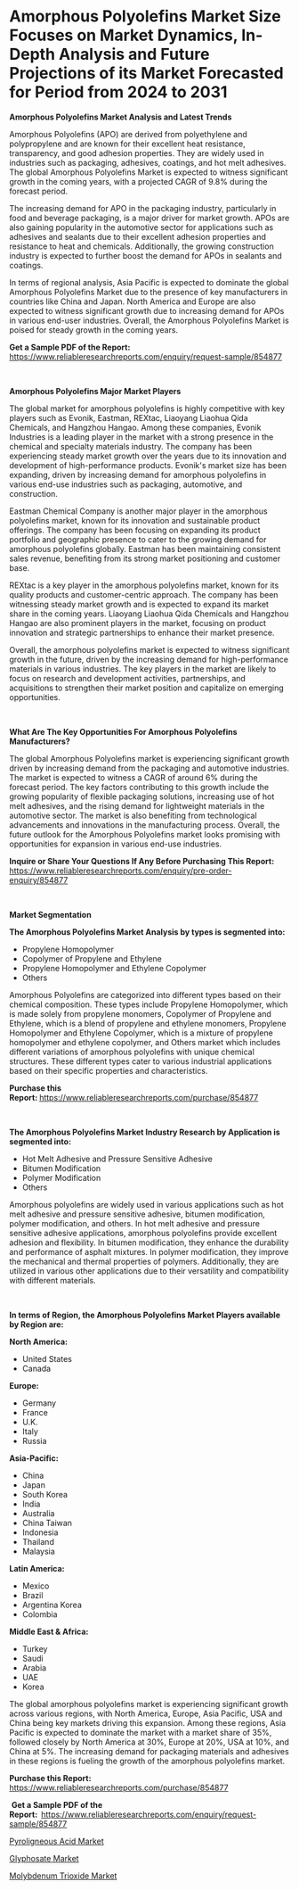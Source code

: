 <p><h1>Amorphous Polyolefins Market Size Focuses on Market Dynamics, In-Depth Analysis and Future Projections of its Market Forecasted for Period from 2024 to 2031</h1></p><p><strong>Amorphous Polyolefins Market Analysis and Latest Trends</strong></p>
<p><p>Amorphous Polyolefins (APO) are derived from polyethylene and polypropylene and are known for their excellent heat resistance, transparency, and good adhesion properties. They are widely used in industries such as packaging, adhesives, coatings, and hot melt adhesives. The global Amorphous Polyolefins Market is expected to witness significant growth in the coming years, with a projected CAGR of 9.8% during the forecast period.</p><p>The increasing demand for APO in the packaging industry, particularly in food and beverage packaging, is a major driver for market growth. APOs are also gaining popularity in the automotive sector for applications such as adhesives and sealants due to their excellent adhesion properties and resistance to heat and chemicals. Additionally, the growing construction industry is expected to further boost the demand for APOs in sealants and coatings.</p><p>In terms of regional analysis, Asia Pacific is expected to dominate the global Amorphous Polyolefins Market due to the presence of key manufacturers in countries like China and Japan. North America and Europe are also expected to witness significant growth due to increasing demand for APOs in various end-user industries. Overall, the Amorphous Polyolefins Market is poised for steady growth in the coming years.</p></p>
<p><strong>Get a Sample PDF of the Report:&nbsp;</strong> <a href="https://www.reliableresearchreports.com/enquiry/request-sample/854877">https://www.reliableresearchreports.com/enquiry/request-sample/854877</a></p>
<p>&nbsp;</p>
<p><strong>Amorphous Polyolefins Major Market Players</strong></p>
<p><p>The global market for amorphous polyolefins is highly competitive with key players such as Evonik, Eastman, REXtac, Liaoyang Liaohua Qida Chemicals, and Hangzhou Hangao. Among these companies, Evonik Industries is a leading player in the market with a strong presence in the chemical and specialty materials industry. The company has been experiencing steady market growth over the years due to its innovation and development of high-performance products. Evonik's market size has been expanding, driven by increasing demand for amorphous polyolefins in various end-use industries such as packaging, automotive, and construction.</p><p>Eastman Chemical Company is another major player in the amorphous polyolefins market, known for its innovation and sustainable product offerings. The company has been focusing on expanding its product portfolio and geographic presence to cater to the growing demand for amorphous polyolefins globally. Eastman has been maintaining consistent sales revenue, benefiting from its strong market positioning and customer base.</p><p>REXtac is a key player in the amorphous polyolefins market, known for its quality products and customer-centric approach. The company has been witnessing steady market growth and is expected to expand its market share in the coming years. Liaoyang Liaohua Qida Chemicals and Hangzhou Hangao are also prominent players in the market, focusing on product innovation and strategic partnerships to enhance their market presence.</p><p>Overall, the amorphous polyolefins market is expected to witness significant growth in the future, driven by the increasing demand for high-performance materials in various industries. The key players in the market are likely to focus on research and development activities, partnerships, and acquisitions to strengthen their market position and capitalize on emerging opportunities.</p></p>
<p>&nbsp;</p>
<p><strong>What Are The Key Opportunities For Amorphous Polyolefins Manufacturers?</strong></p>
<p><p>The global Amorphous Polyolefins market is experiencing significant growth driven by increasing demand from the packaging and automotive industries. The market is expected to witness a CAGR of around 6% during the forecast period. The key factors contributing to this growth include the growing popularity of flexible packaging solutions, increasing use of hot melt adhesives, and the rising demand for lightweight materials in the automotive sector. The market is also benefiting from technological advancements and innovations in the manufacturing process. Overall, the future outlook for the Amorphous Polyolefins market looks promising with opportunities for expansion in various end-use industries.</p></p>
<p><strong>Inquire or Share Your Questions If Any Before Purchasing This Report:</strong> <a href="https://www.reliableresearchreports.com/enquiry/pre-order-enquiry/854877">https://www.reliableresearchreports.com/enquiry/pre-order-enquiry/854877</a></p>
<p>&nbsp;</p>
<p><strong>Market Segmentation</strong></p>
<p><strong>The Amorphous Polyolefins Market Analysis by types is segmented into:</strong></p>
<p><ul><li>Propylene Homopolymer</li><li>Copolymer of Propylene and Ethylene</li><li>Propylene Homopolymer and Ethylene Copolymer</li><li>Others</li></ul></p>
<p><p>Amorphous Polyolefins are categorized into different types based on their chemical composition. These types include Propylene Homopolymer, which is made solely from propylene monomers, Copolymer of Propylene and Ethylene, which is a blend of propylene and ethylene monomers, Propylene Homopolymer and Ethylene Copolymer, which is a mixture of propylene homopolymer and ethylene copolymer, and Others market which includes different variations of amorphous polyolefins with unique chemical structures. These different types cater to various industrial applications based on their specific properties and characteristics.</p></p>
<p><strong>Purchase this Report:&nbsp;</strong><a href="https://www.reliableresearchreports.com/purchase/854877">https://www.reliableresearchreports.com/purchase/854877</a></p>
<p>&nbsp;</p>
<p><strong>The Amorphous Polyolefins Market Industry Research by Application is segmented into:</strong></p>
<p><ul><li>Hot Melt Adhesive and Pressure Sensitive Adhesive</li><li>Bitumen Modification</li><li>Polymer Modification</li><li>Others</li></ul></p>
<p><p>Amorphous polyolefins are widely used in various applications such as hot melt adhesive and pressure sensitive adhesive, bitumen modification, polymer modification, and others. In hot melt adhesive and pressure sensitive adhesive applications, amorphous polyolefins provide excellent adhesion and flexibility. In bitumen modification, they enhance the durability and performance of asphalt mixtures. In polymer modification, they improve the mechanical and thermal properties of polymers. Additionally, they are utilized in various other applications due to their versatility and compatibility with different materials.</p></p>
<p>&nbsp;</p>
<p><strong>In terms of Region, the Amorphous Polyolefins Market Players available by Region are:</strong></p>
<p>
    <p> <strong> North America: </strong>
        <ul>
            <li>United States</li>
            <li>Canada</li>
        </ul>
        </p> 
    <p> <strong> Europe: </strong>
        <ul>
            <li>Germany</li>
            <li>France</li>
            <li>U.K.</li>
            <li>Italy</li>
            <li>Russia</li>
        </ul>
        </p> 
    <p> <strong> Asia-Pacific: </strong>
        <ul>
            <li>China</li>
            <li>Japan</li>
            <li>South Korea</li>
            <li>India</li>
            <li>Australia</li>
            <li>China Taiwan</li>
            <li>Indonesia</li>
            <li>Thailand</li>
            <li>Malaysia</li>
        </ul>
        </p> 
    <p> <strong> Latin America: </strong>
        <ul>
            <li>Mexico</li>
            <li>Brazil</li>
            <li>Argentina Korea</li>
            <li>Colombia</li>
        </ul>
        </p> 
    <p> <strong> Middle East & Africa: </strong>
        <ul>
            <li>Turkey</li>
            <li>Saudi</li>
            <li>Arabia</li>
            <li>UAE</li>
            <li>Korea</li>
        </ul>
    </p>
    </p>
<p><p>The global amorphous polyolefins market is experiencing significant growth across various regions, with North America, Europe, Asia Pacific, USA and China being key markets driving this expansion. Among these regions, Asia Pacific is expected to dominate the market with a market share of 35%, followed closely by North America at 30%, Europe at 20%, USA at 10%, and China at 5%. The increasing demand for packaging materials and adhesives in these regions is fueling the growth of the amorphous polyolefins market.</p></p>
<p><strong>Purchase this Report: </strong><a href="https://www.reliableresearchreports.com/purchase/854877">https://www.reliableresearchreports.com/purchase/854877</a></p>
<p>&nbsp;<strong>Get a Sample PDF of the Report:&nbsp;&nbsp;</strong><a href="https://www.reliableresearchreports.com/enquiry/request-sample/854877">https://www.reliableresearchreports.com/enquiry/request-sample/854877</a></p>
<p><strong></strong></p>
<p><p><a href="https://github.com/redneck06/Market-Research-Report-List-2/blob/main/pyroligneous-acid-market.md">Pyroligneous Acid Market</a></p><p><a href="https://github.com/mauripalmi/Market-Research-Report-List-2/blob/main/glyphosate-market.md">Glyphosate Market</a></p><p><a href="https://github.com/nicoletavirag/Market-Research-Report-List-2/blob/main/molybdenum-trioxide-market.md">Molybdenum Trioxide Market</a></p></p>